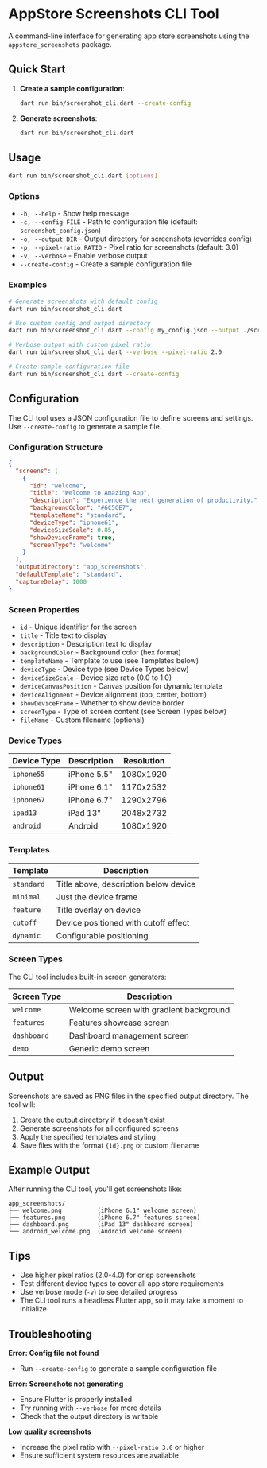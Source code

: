 # AppStore Screenshots CLI Tool

A command-line interface for generating app store screenshots using the `appstore_screenshots` package.

## Quick Start

1. **Create a sample configuration**:

   ```bash
   dart run bin/screenshot_cli.dart --create-config
   ```

2. **Generate screenshots**:

   ```bash
   dart run bin/screenshot_cli.dart
   ```

## Usage

```bash
dart run bin/screenshot_cli.dart [options]
```

### Options

- `-h, --help` - Show help message
- `-c, --config FILE` - Path to configuration file (default: `screenshot_config.json`)
- `-o, --output DIR` - Output directory for screenshots (overrides config)
- `-p, --pixel-ratio RATIO` - Pixel ratio for screenshots (default: 3.0)
- `-v, --verbose` - Enable verbose output
- `--create-config` - Create a sample configuration file

### Examples

```bash
# Generate screenshots with default config
dart run bin/screenshot_cli.dart

# Use custom config and output directory
dart run bin/screenshot_cli.dart --config my_config.json --output ./screenshots

# Verbose output with custom pixel ratio
dart run bin/screenshot_cli.dart --verbose --pixel-ratio 2.0

# Create sample configuration file
dart run bin/screenshot_cli.dart --create-config
```

## Configuration

The CLI tool uses a JSON configuration file to define screens and settings. Use `--create-config` to generate a sample file.

### Configuration Structure

```json
{
  "screens": [
    {
      "id": "welcome",
      "title": "Welcome to Amazing App",
      "description": "Experience the next generation of productivity.",
      "backgroundColor": "#6C5CE7",
      "templateName": "standard",
      "deviceType": "iphone61",
      "deviceSizeScale": 0.85,
      "showDeviceFrame": true,
      "screenType": "welcome"
    }
  ],
  "outputDirectory": "app_screenshots",
  "defaultTemplate": "standard",
  "captureDelay": 1000
}
```

### Screen Properties

- `id` - Unique identifier for the screen
- `title` - Title text to display
- `description` - Description text to display
- `backgroundColor` - Background color (hex format)
- `templateName` - Template to use (see Templates below)
- `deviceType` - Device type (see Device Types below)
- `deviceSizeScale` - Device size ratio (0.0 to 1.0)
- `deviceCanvasPosition` - Canvas position for dynamic template
- `deviceAlignment` - Device alignment (top, center, bottom)
- `showDeviceFrame` - Whether to show device border
- `screenType` - Type of screen content (see Screen Types below)
- `fileName` - Custom filename (optional)

### Device Types

| Device Type | Description | Resolution |
|-------------|-------------|------------|
| `iphone55` | iPhone 5.5" | 1080x1920 |
| `iphone61` | iPhone 6.1" | 1170x2532 |
| `iphone67` | iPhone 6.7" | 1290x2796 |
| `ipad13` | iPad 13" | 2048x2732 |
| `android` | Android | 1080x1920 |

### Templates

| Template | Description |
|----------|-------------|
| `standard` | Title above, description below device |
| `minimal` | Just the device frame |
| `feature` | Title overlay on device |
| `cutoff` | Device positioned with cutoff effect |
| `dynamic` | Configurable positioning |

### Screen Types

The CLI tool includes built-in screen generators:

| Screen Type | Description |
|-------------|-------------|
| `welcome` | Welcome screen with gradient background |
| `features` | Features showcase screen |
| `dashboard` | Dashboard management screen |
| `demo` | Generic demo screen |

## Output

Screenshots are saved as PNG files in the specified output directory. The tool will:

1. Create the output directory if it doesn't exist
2. Generate screenshots for all configured screens
3. Apply the specified templates and styling
4. Save files with the format `{id}.png` or custom filename

## Example Output

After running the CLI tool, you'll get screenshots like:

```
app_screenshots/
├── welcome.png          (iPhone 6.1" welcome screen)
├── features.png         (iPhone 6.7" features screen)
├── dashboard.png        (iPad 13" dashboard screen)
└── android_welcome.png  (Android welcome screen)
```

## Tips

- Use higher pixel ratios (2.0-4.0) for crisp screenshots
- Test different device types to cover all app store requirements
- Use verbose mode (`-v`) to see detailed progress
- The CLI tool runs a headless Flutter app, so it may take a moment to initialize

## Troubleshooting

**Error: Config file not found**

- Run `--create-config` to generate a sample configuration file

**Error: Screenshots not generating**

- Ensure Flutter is properly installed
- Try running with `--verbose` for more details
- Check that the output directory is writable

**Low quality screenshots**

- Increase the pixel ratio with `--pixel-ratio 3.0` or higher
- Ensure sufficient system resources are available
